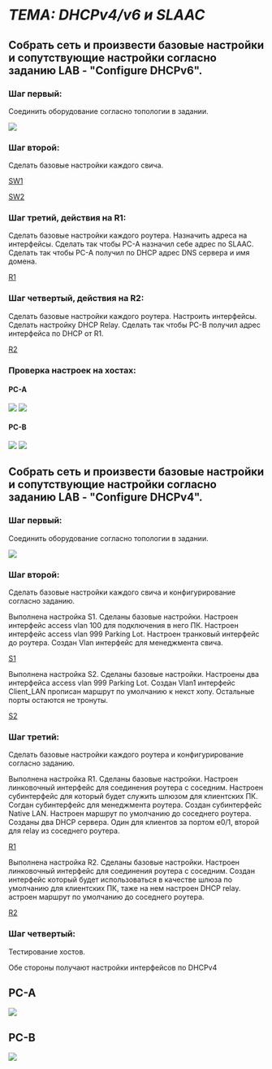 
# *ТЕМА: DHCPv4/v6 и SLAAC*

## Собрать сеть и произвести базовые настройки и сопутствующие настройки согласно заданию LAB - "Configure DHCPv6".

### Шаг первый:

Соединить оборудование согласно топологии в задании.

![](DHCPv6/map.png)

### Шаг второй:

Сделать базовые настройки каждого свича.

[SW1](DHCPv6/S1.txt)

[SW2](DHCPv6/S2.txt)

### Шаг третий, действия на R1:

Сделать базовые настройки каждого роутера. Назначить адреса на интерфейсы. Сделать так чтобы PC-A назначил себе адрес по SLAAC. Сделать так чтобы PC-A получил по DHCP адрес DNS сервера и имя домена. 

[R1](DHCPv6/R1.txt)

### Шаг четвертый, действия на R2:

Cделать базовые настройки каждого роутера. Настроить интерфейсы. Сделать настройку DHCP Relay. Сделать так чтобы PC-B получил адрес интерфейса по DHCP от R1.

[R2](DHCPv6/R2.txt)

### Проверка настроек на хостах:

#### PC-A

![](DHCPv6/PC-A_cfg.PNG)
![](DHCPv6/PC-A_ping.PNG)

#### PC-B

![](DHCPv6/PC-B_cfg.PNG)
![](DHCPv6/PC-B_ping.PNG)


## Собрать сеть и произвести базовые настройки и сопутствующие настройки согласно заданию LAB - "Configure DHCPv4".

### Шаг первый:

Соединить оборудование согласно топологии в задании.

![](DHCPv6/map.png)

### Шаг второй:

Сделать базовые настройки каждого свича и конфигурирование согласно заданию.

  Выполнена настройка S1. Сделаны базовые настройки. Настроен интерфейс access vlan 100 для подключения в него ПК. Настроен интерфейс access vlan 999 Parking Lot. Настроен транковый интерфейс до роутера. Создан Vlan интерфейс для менеджмента свича.

  [S1](DHCPv4/S1.txt)

  Выполнена настройка S2. Сделаны базовые настройки. Настроены два интерфейса access vlan 999 Parking Lot. Создан Vlan1 интерфейс Client_LAN прописан маршрут по умолчанию к некст хопу. Остальные порты остаются не тронуты.

  [S2](DHCPv4/S2.txt)

  ### Шаг третий:

  Сделать базовые настройки каждого роутера и конфигурирование согласно заданию.

  Выполнена настройка R1. Сделаны базовые настройки. Настроен линковочный интерфейс для соединения роутера с соседним. Настроен субинтерфейс для который будет служить шлюзом для клиентских ПК. Согдан субинтерфейс для менеджмента роутера. Создан субинтерфейс Native LAN. Настроен маршрут по умолчанию до соседнего роутера. Созданы два DHCP сервера. Один для клиентов за портом e0/1, второй для relay из соседнего роутера.

  [R1](DHCPv4/R1.txt)

  Выполнена настройка R2. Сделаны базовые настройки. Настроен линковочный интерфейс для соединения роутера с соседним. Создан интерфейс который будет использоваться в качестве шлюза по умолчанию для клиентских ПК, таже на нем настроен DHCP relay. астроен маршрут по умолчанию до соседнего роутера.

  [R2](DHCPv4/R2.txt)

  ### Шаг четвертый:

Тестирование хостов.

Обе стороны получают настройки интерфейсов по DHCPv4

## PC-A

![](DHCPv4/PC-A.PNG)

## PC-B

![](DHCPv4/PC-B.PNG)